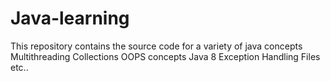 # Java-learning
This repository contains the source code for a variety of java concepts 
Multithreading
Collections
OOPS concepts
Java 8
Exception Handling
Files etc.. 
